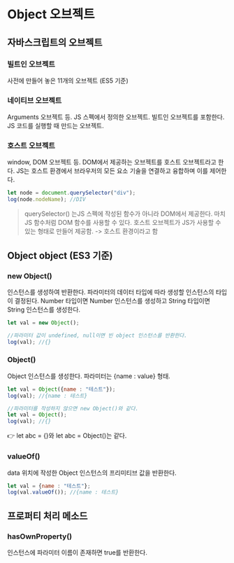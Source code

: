 # Object 오브젝트

## 자바스크립트의 오브젝트

### 빌트인 오브젝트

사전에 만들어 놓은 11개의 오브젝트 (ES5 기준)

### 네이티브 오브젝트

Arguments 오브젝트 등. JS 스펙에서 정의한 오브젝트. 빌트인 오브젝트를 포함한다. JS 코드를 실행할 때 만드는 오브젝트.

### 호스트 오브젝트

window, DOM 오브젝트 등. DOM에서 제공하는 오브젝트를 호스트 오브젝트라고 한다. JS는 호스트 환경에서 브라우저의 모든 요소 기술을 연결하고 융합하며 이를 제어한다.

```jsx
let node = document.querySelector("div");
log(node.nodeName); //DIV
```

> querySelector() 는JS 스펙에 작성된 함수가 아니라 DOM에서 제공한다. 마치 JS 함수처럼 DOM 함수를 사용할 수 있다. 호스트 오브젝트가 JS가 사용할 수 있는 형태로 만들어 제공함. -> 호스트 환경이라고 함
> 

## Object object (ES3 기준)

### new Object()

인스턴스를 생성하여 반환한다. 파라미터의 데이터 타입에 따라 생성할 인스턴스의 타입이 결정된다. Number 타입이면 Number 인스턴스를 생성하고 String 타입이면 String 인스턴스를 생성한다.

```jsx
let val = new Object();

//파라미터 값이 undefined, null이면 빈 object 인스턴스를 반환한다.
log(val); //{}
```

### Object()

Object 인스턴스를 생성한다. 파라미터는 {name : value} 형태.

```jsx
let val = Object({name : "테스트"});
log(val); //{name : 테스트}

//파라미터를 작성하지 않으면 new Object()와 같다.
let val = Object();
log(val); //{}
```

👉 let abc = {}와 let abc = Object()는 같다.

### valueOf()

data 위치에 작성한 Object 인스턴스의 프리미티브 값을 반환한다.

```jsx
let val = {name : "테스트"};
log(val.valueOf()); //{name : 테스트}
```

## 프로퍼티 처리 메소드

### hasOwnProperty()

인스턴스에 파라미터 이름이 존재하면 true를 반환한다.